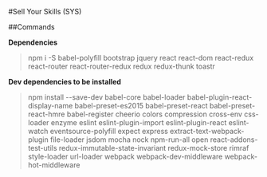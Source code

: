 #Sell Your Skills (SYS)


##Commands

**Dependencies**
> npm i -S babel-polyfill bootstrap jquery react react-dom react-redux react-router react-router-redux redux redux-thunk toastr

**Dev dependencies to be installed**

> npm install --save-dev babel-core babel-loader babel-plugin-react-display-name babel-preset-es2015 babel-preset-react babel-preset-react-hmre babel-register cheerio colors compression cross-env css-loader enzyme eslint eslint-plugin-import eslint-plugin-react eslint-watch eventsource-polyfill expect express extract-text-webpack-plugin file-loader jsdom mocha nock npm-run-all open react-addons-test-utils redux-immutable-state-invariant redux-mock-store rimraf style-loader url-loader webpack webpack-dev-middleware webpack-hot-middleware 
